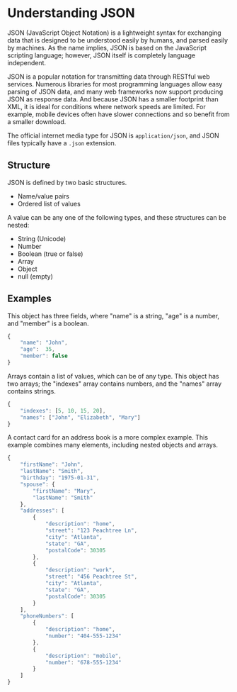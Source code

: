 # Understanding JSON

JSON (JavaScript Object Notation) is a lightweight syntax for exchanging data that is designed to be understood easily by humans, and parsed easily by machines. As the name implies, JSON is based on the JavaScript scripting language; however, JSON itself is completely language independent.

JSON is a popular notation for transmitting data through RESTful web services. Numerous libraries for most programming languages allow easy parsing of JSON data, and many web frameworks now support producing JSON as response data. And because JSON has a smaller footprint than XML, it is ideal for conditions where network speeds are limited. For example, mobile devices often have slower connections and so benefit from a smaller download.

The official internet media type for JSON is `application/json`, and JSON files typically have a `.json` extension.


## Structure

JSON is defined by two basic structures. 

 - Name/value pairs
 - Ordered list of values

A value can be any one of the following types, and these structures can be nested:

 - String (Unicode)
 - Number
 - Boolean (true or false)
 - Array
 - Object
 - null (empty)


## Examples

This object has three fields, where "name" is a string, "age" is a number, and "member" is a boolean.

```javascript
{
    "name": "John",
    "age":  35,
    "member": false
}
```

Arrays contain a list of values, which can be of any type. This object has two arrays; the "indexes" array contains numbers, and the "names" array contains strings.

```javascript
{
    "indexes": [5, 10, 15, 20],
    "names": ["John", "Elizabeth", "Mary"]
}
```

A contact card for an address book is a more complex example. This example combines many elements, including nested objects and arrays.

```javascript
{
    "firstName": "John",
    "lastName": "Smith",
    "birthday": "1975-01-31",
    "spouse": {
        "firstName": "Mary",
        "lastName": "Smith"
    },
    "addresses": [
        {
            "description": "home",
            "street": "123 Peachtree Ln",
            "city": "Atlanta",
            "state": "GA",
            "postalCode": 30305
        },
        {
            "description": "work",
            "street": "456 Peachtree St",
            "city": "Atlanta",
            "state": "GA",
            "postalCode": 30305
        }
    ],
    "phoneNumbers": [
        {
            "description": "home",
            "number": "404-555-1234"
        },
        {
            "description": "mobile",
            "number": "678-555-1234"
        }
    ]
}
```